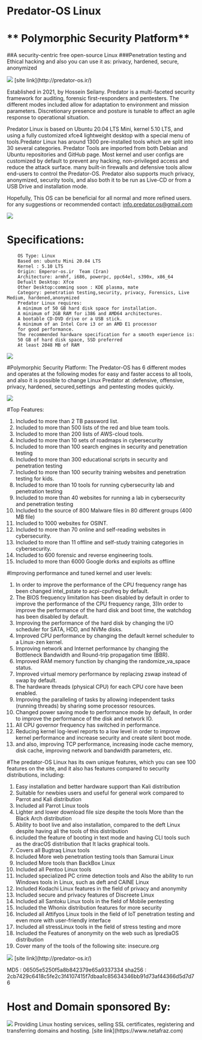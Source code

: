 # Predator-OS Linux
# ** Polymorphic Security Platform**
##A security-centric free open-source Linux 
###Penetration testing and Ethical hacking and also you can use it as: privacy, hardened, secure, anonymized


<img src="https://github.com/hosseinseilani/predator-os/blob/main/banner.png">
[site link](http://predator-os.ir/)


Established in 2021, by Hossein Seilany. Predator is a multi-faceted security framework for auditing, forensic first-responders and pentesters.  The different modes included allow for adaptation to environment and mission parameters. Discretionary presence and posture is tunable to affect an agile response to operational situation.

Predator Linux is based on Ubuntu 20.04 LTS  Mini, kernel 5.10 LTS, and using a fully customized xfce4 lightweight desktop with a special menu of tools.Predator Linux has around 1300 pre-installed tools which are split into 30 several categories.
Predator Tools are imported from both Debian and Ubuntu repositories and GitHub page. Most kernel and user configs are customized by default to prevent any hacking, non-privileged access and reduce the attack surface.
many built-in firewalls and defensive tools allow end-users to control the Predator-OS. Predator also supports much privacy, anonymized, security tools, and also both it to be run as Live-CD or from a USB Drive and installation mode.

Hopefully, This OS can be beneficial for all normal and more refined users.
for any suggestions or recommended contact:
info.predator.os@gmail.com


<img src="https://github.com/hosseinseilani/predator-os/blob/main/offensiveMode.PNG">

 
# Specifications:
		OS Type: Linux
		Based on: ubuntu Mini 20.04 LTS 
		Kernel : 5.10 LTS
		Origin: Emperor-os.ir  Team (Iran)
		Architecture: armhf, i686, powerpc, ppc64el, s390x, x86_64 
		Defualt Desktop: Xfce
		Other Desktop:comming soon : KDE plasma, mate
		Category: penetration testing,security, privacy, Forensics, Live Medium, hardened,anonymized
		Predator Linux requires:
		A minimum of 50 GB hard disk space for installation.
		A minimum of 2GB RAM for i386 and AMD64 architectures.
		A bootable CD-DVD drive or a USB stick.
		A minimum of an Intel Core i3 or an AMD E1 processor
		for good performance.
		The recommended hardware specification for a smooth experience is:
		50 GB of hard disk space, SSD preferred
		At least 2048 MB of RAM
 
<img src="https://github.com/hosseinseilani/predator-os/blob/main/DefensiveMode.jpg">

#Polymorphic Security Platform:
 The Predator-OS has 6 different modes and operates at the following modes for easy and faster access to all tools, and also it is possible to change Linux Predator at :defensive, offensive, privacy, hardened, secured,settings  and pentesting modes quickly.
 
<img src="https://github.com/hosseinseilani/predator-os/blob/main/AllModes.jpg">

#Top Features:
1)	Included to more than 2 TB password list.
2)	Included to more than 500 lists of the red and blue team tools.
3)	Included to more than 200 lists of AWS-cloud tools.
4)	Included to more than 10 sets of roadmaps in cybersecurity
5)	Included to more than 100 search engines in security and penetration testing
6)	Included to more than 300 educational scripts in security and penetration testing
7)	Included to more than 100 security training websites and penetration testing for kids.
8)	Included to more than 10 tools for running cybersecurity lab and penetration testing
9)	Included to more than 40 websites for running a lab in cybersecurity and penetration testing
10)	Included to the source of 800 Malware files in 80 different groups (400 MB file)
11)	Included to 1000 websites for OSINT.
12)	Included to more than 70 online and self-reading websites in cybersecurity.
13)	Included to more than 11 offline and self-study training categories in cybersecurity.
14)	Included to 600 forensic and reverse engineering tools.
15)	Included to more than 6000 Google dorks and exploits as offline

#Improving performance and tuned kernel and user levels:
1) In order to improve the performance of the CPU frequency range has been changed intel_pstate to acpi-cpufreq by default.
2) The BIOS frequency limitation has been disabled by default in order to improve the performance of the CPU frequency range, 
3)In order to improve the performance of the hard disk and boot time, the watchdog has been disabled by default.
4) Improving the performance of the hard disk by changing the I/O scheduler for SATA, HDD, and NVMe disks.
5) Improved CPU performance by changing the default kernel scheduler to a Linux-zen kernel.
6) Improving network and Internet performance by changing the Bottleneck Bandwidth and Round-trip propagation time (BBR).
7) Improved RAM memory function by changing the randomize_va_space status.
8) Improved virtual memory performance by replacing zswap instead of swap by default.
9) The hardware threads (physical CPU) for each CPU core have been enabled.
10) Improving the paralleling of tasks by allowing independent tasks (running threads) by sharing some processor resources.
11) Changed power saving mode to performance mode by default, In order to improve the performance of the disk and network IO.
12) All CPU governor frequency has switched in performance.
13) Reducing kernel log-level reports to a low level in order to improve kernel performance and increase security and create silent boot mode.
14) and also, improving TCP performance, increasing inode cache memory, disk cache, improving network and bandwidth parameters, etc.

#The predator-OS Linux has its own unique features, which you can see 100 features on the site, and it also has features compared to security distributions, including:

1) Easy installation and better hardware support than Kali distribution 
2) Suitable for newbies users and useful for general work compared to Parrot and Kali distribution 
3)  Included all Parrot Linux tools 
4) Lighter and lower download file size despite the tools More than the Black Arch distribution 
5) Ability to boot live and also installation, compared to the deft Linux despite having all the tools of this distribution 
6) included the feature of booting in text mode and having CLI tools such as the dracOS distribution that It lacks graphical tools. 
7) Covers all Bugtraq Linux tools 
8) Included More web penetration testing tools than Samurai Linux 
9) Included More tools than BackBox Linux 
10) Included all Pentoo Linux tools 
11) Included specialized PC crime detection tools and Also the ability to run Windows tools in Linux, such as deft and CAINE Linux 
12) Included Kodachi Linux features in the field of privacy and anonymity 
13) Included secure and privacy features of Discreete Linux 
14) Included all Santoku Linux tools in the field of Mobile pentesting 
15) Included the Whonix distribution features for more security 
16) Included all Attifyos Linux tools in the field of IoT penetration testing and even more with user-friendly interface 
17) Included all stressLinux tools in the field of stress testing and more 
18) Included the Features of anonymity on the web such as IprediaOS distribution 
19) Cover many of the tools of the following site: insecure.org

<img src="https://github.com/hosseinseilani/predator-os/blob/main/banner.png">
[site link](http://predator-os.ir/)

MD5 : 06505e5250f5a8b842379e65a9337334
sha256 : 2cb7429c6418c5fe2c3f4107415f7dbaa1c85634346bb91d73af44366d5d7d76

 # Host and Domain sponsored By:
  
<img src="https://github.com/hosseinseilani/predator-os/blob/main/logo_square.png">
Providing Linux hosting services, selling SSL certificates, registering and transferring domains and hosting.
 [site link](https://www.netafraz.com)
 
